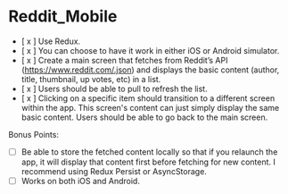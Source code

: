 # Reddit_Mobile

- [ x ] Use Redux.
- [ x ] You can choose to have it work in either iOS or Android simulator. 
- [ x ] Create a main screen that fetches from Reddit’s API (https://www.reddit.com/.json) and displays the basic content (author, title, thumbnail, up votes, etc) in a list.
- [ x ] Users should be able to pull to refresh the list.
- [ x ] Clicking on a specific item should transition to a different screen within the app. This screen's content can just simply display the same basic content. Users should be able to go back to the main screen.

Bonus Points:

- [ ] Be able to store the fetched content locally so that if you relaunch the app, it will display that content first before fetching for new content. I recommend using Redux Persist or AsyncStorage.
- [ ] Works on both iOS and Android.
